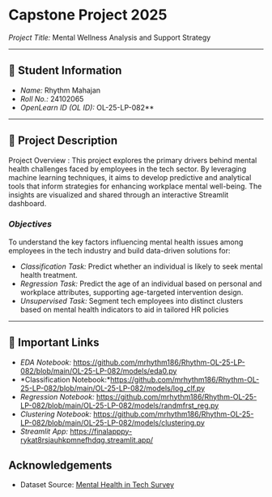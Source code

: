 # Capstone Project 2025  
*Project Title:* Mental Wellness Analysis and Support Strategy  



---

## 🧾 Student Information  
- *Name:* Rhythm Mahajan
- *Roll No.:* 24102065
- *OpenLearn ID (OL ID):* OL-25-LP-082**  

---

## 📝 Project Description  
Project Overview : 
This project explores the primary drivers behind mental health challenges faced by employees in the tech sector. By leveraging machine learning techniques, it aims to develop predictive and analytical tools that inform strategies for enhancing workplace mental well-being. The insights are visualized and shared through an interactive Streamlit dashboard.


### *Objectives*
To understand the key factors influencing mental health issues among employees in the tech industry and
build data-driven solutions for:
- *Classification Task:* Predict whether an individual is likely to seek mental health treatment.
- *Regression Task:* Predict the age of an individual based on personal and workplace attributes, supporting age-targeted intervention design.
- *Unsupervised Task:* Segment tech employees into distinct clusters based on mental health indicators to aid in tailored HR policies
---

## 🔗 Important Links  
- *EDA Notebook:* https://github.com/mrhythm186/Rhythm-OL-25-LP-082/blob/main/OL-25-LP-082/models/eda0.py
- *Classification Notebook:*https://github.com/mrhythm186/Rhythm-OL-25-LP-082/blob/main/OL-25-LP-082/models/log_clf.py
- *Regression Notebook:* https://github.com/mrhythm186/Rhythm-OL-25-LP-082/blob/main/OL-25-LP-082/models/randmfrst_reg.py
- *Clustering Notebook:* https://github.com/mrhythm186/Rhythm-OL-25-LP-082/blob/main/OL-25-LP-082/models/clustering.py
- *Streamlit App:* https://finalapppy-rykat8rsjauhkpmnefhdqg.streamlit.app/
  






## Acknowledgements
- Dataset Source: [Mental Health in Tech Survey](https://www.kaggle.com/datasets/osmi/mental-health-in-tech-survey)
